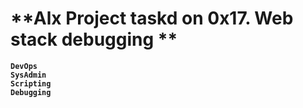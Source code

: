 # **Alx Project taskd on 0x17. Web stack debugging **
**`DevOps`**  
**`SysAdmin`**  
**`Scripting`**  
**`Debugging`**  


